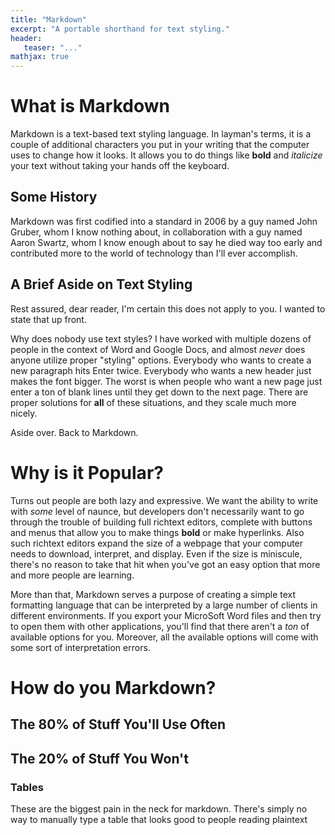 ```yaml
---
title: "Markdown"
excerpt: "A portable shorthand for text styling."
header:
   teaser: "..."
mathjax: true
---
```


# What is Markdown

Markdown is a text-based text styling language. In layman's terms, it is a couple of additional characters you put in your writing that the computer uses to change how it looks. It allows you to do things like **bold** and *italicize* your text without taking your hands off the keyboard. 

## Some History

Markdown was first codified into a standard in 2006 by a guy named John Gruber, whom I know nothing about, in collaboration with a guy named Aaron Swartz, whom I know enough about to say he died way too early and contributed more to the world of technology than I'll ever accomplish.

## A Brief Aside on Text Styling

Rest assured, dear reader, I'm certain this does not apply to you. I wanted to state that up front.

Why does nobody use text styles? I have worked with multiple dozens of people in the context of Word and Google Docs, and almost *never* does anyone utilize proper "styling" options. Everybody who wants to create a new paragraph hits Enter twice. Everybody who wants a new header just makes the font bigger. The worst is when people who want a new page just enter a ton of blank lines until they get down to the next page. There are proper solutions for **all** of these situations, and they scale much more nicely.

Aside over. Back to Markdown.

# Why is it Popular?

Turns out people are both lazy and expressive. We want the ability to write with *some* level of naunce, but developers don't necessarily want to go through the trouble of building full richtext editors, complete with buttons and menus that allow you to make things **bold** or make hyperlinks. Also such richtext editors expand the size of a webpage that your computer needs to download, interpret, and display. Even if the size is miniscule, there's no reason to take that hit when you've got an easy option that more and more people are learning.

More than that, Markdown serves a purpose of creating a simple text formatting language that can be interpreted by a large number of clients in different environments. If you export your MicroSoft Word files and then try to open them with other applications, you'll find that there aren't a *ton* of available options for you. Moreover, all the available options will come with some sort of interpretation errors.  

# How do you Markdown?

## The 80% of Stuff You'll Use Often

## The 20% of Stuff You Won't

### Tables

These are the biggest pain in the neck for markdown. There's simply no way to manually type a table that looks good to people reading plaintext
